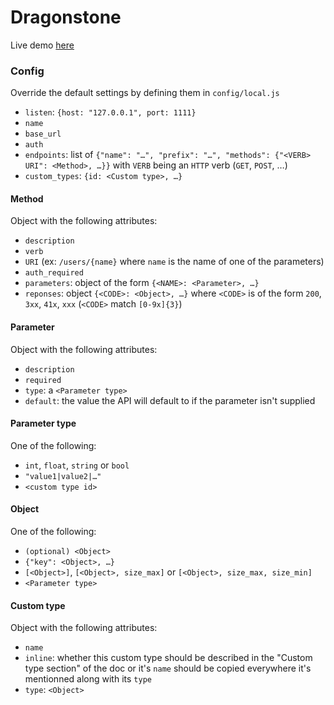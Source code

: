 Dragonstone
===========

Live demo [here](http://dragonstone.darcet.fr)

### Config
Override the default settings by defining them in `config/local.js`
 - `listen`: `{host: "127.0.0.1", port: 1111}`
 - `name`
 - `base_url`
 - `auth`
 - `endpoints`: list of `{"name": "…", "prefix": "…", "methods": {"<VERB> URI": <Method>, …}}` with `VERB` being an `HTTP` verb (`GET`, `POST`, …)
 - `custom_types`: `{id: <Custom type>, …}`

#### Method
Object with the following attributes:
 - `description`
 - `verb`
 - `URI` (ex: `/users/{name}` where `name` is the name of one of the parameters)
 - `auth_required`
 - `parameters`: object of the form `{<NAME>: <Parameter>, …}`
 - `reponses`: object `{<CODE>: <Object>, …}` where `<CODE>` is of the form `200`, `3xx`, `41x`, `xxx` (`<CODE>` match `[0-9x]{3}`)

#### Parameter
Object with the following attributes:
 - `description`
 - `required`
 - `type`: a `<Parameter type>`
 - `default`: the value the API will default to if the parameter isn't supplied

#### Parameter type
One of the following:
 - `int`, `float`, `string` or `bool`
 - `"value1|value2|…"`
 - `<custom type id>`


#### Object
One of the following:
 - `(optional) <Object>`
 - `{"key": <Object>, …}`
 - `[<Object>]`, `[<Object>, size_max]` or `[<Object>, size_max, size_min]`
 - `<Parameter type>`

#### Custom type
Object with the following attributes:
 - `name`
 - `inline`: whether this custom type should be described in the "Custom type section" of the doc or it's `name` should be copied everywhere it's mentionned along with its `type`
 - `type`: `<Object>`
